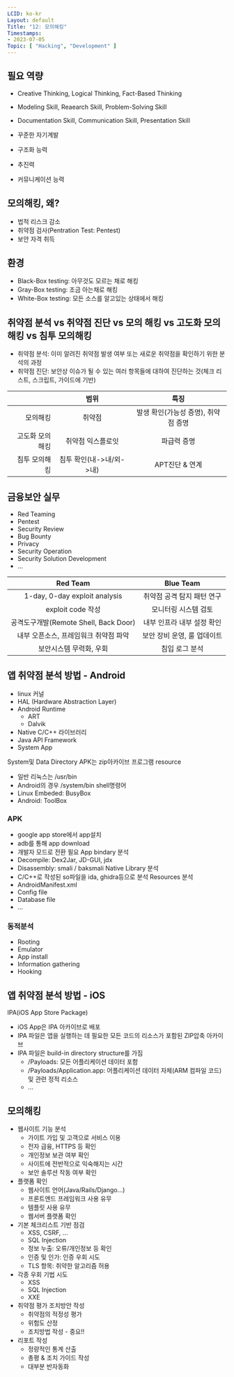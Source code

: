 ```yaml
---
LCID: ko-kr
Layout: default
Title: "12: 모의해킹"
Timestamps:
- 2023-07-05
Topic: [ "Hacking", "Development" ]
---
```


## 필요 역량

- Creative Thinking, Logical Thinking, Fact-Based Thinking
- Modeling Skill, Reaearch Skill, Problem-Solving Skill
- Documentation Skill, Communication Skill, Presentation Skill

- 꾸준한 자기계발
- 구조화 능력
- 추진력
- 커뮤니케이션 능력

## 모의해킹, 왜?

- 법적 리스크 감소
- 취약점 검사(Pentration Test: Pentest)
- 보안 자격 취득

## 환경

- Black-Box testing: 아무것도 모르는 채로 해킹
- Gray-Box testing: 조금 아는채로 해킹
- White-Box testing: 모든 소스를 알고있는 상태에서 해킹

## 취약점 분석 vs 취약점 진단 vs 모의 해킹 vs 고도화 모의해킹 vs 침투 모의해킹

- 취약점 분석: 이미 알려진 취약점 발생 여부 또는 새로운 취약점을 확인하기 위한 분석의 과정
- 취약점 진단: 보안상 이슈가 될 수 있는 여러 항목들에 대하여 진단하는 것(체크 리스트, 스크립트, 가이드에 기반)

|            | 범위                  | 특징
|-----------:|:--------------------:|:-:
|모의해킹      | 취약점                 | 발생 확인(가능성 증명), 취약점 증명
|고도화 모의해킹 | 취약점 익스플로잇        | 파급력 증명 
|침투 모의해킹   | 침투 확인(내->내/외->내) | APT진단 & 연계

## 금융보안 실무

- Red Teaming
- Pentest
- Security Review
- Bug Bounty
- Privacy
- Security Operation
- Security Solution Development
- ...

Red Team | Blue Team
:-:|:-:
1-day, 0-day exploit analysis | 취약점 공격 탐지 패턴 연구
exploit code 작성 | 모니터링 시스템 검토
공격도구개발(Remote Shell, Back Door) | 내부 인프라 내부 설정 확인
내부 오픈소스, 프레임워크 취약점 파악 | 보안 장비 운영, 룰 업데이트
보안시스템 무력화, 우회 | 침입 로그 분석

## 앱 취약점 분석 방법 - Android

- linux 커널
- HAL (Hardware Abstraction Layer)
- Android Runtime
    - ART
    - Dalvik
- Native C/C++ 라이브러리
- Java API Framework
- System App

System및 Data Directory
APK는 zip아카이브
프로그램 resource
- 일반 리눅스는 /usr/bin
- Android의 경우 /system/bin
shell명령어
- Linux Embeded: BusyBox
- Android: ToolBox

### APK

- google app store에서 app설치
- adb를 통해 app download
- 개발자 모드로 전환 필요
App bindary 분석
- Decompile: Dex2Jar, JD-GUI, jdx
- Disassembly: smali / baksmali
Native Library 분석
- C/C++로 작성된 so파일을 ida, ghidra등으로 분석
Resources 분석
- AndroidManifest.xml
- Config file
- Database file
- ...

### 동적분석

- Rooting
- Emulator
- App install
- Information gathering
- Hooking

## 앱 취약점 분석 방법 - iOS

IPA(iOS App Store Package)
- iOS App은 IPA 아카이브로 배포
- IPA 파일은 앱을 실행하는 데 필요한 모든 코드의 리소스가 포함된 ZIP압축 아카이브
- IPA 파일은 build-in directory structure를 가짐
    - /Payloads: 모든 어플리케이션 데이터 포함
    - /Payloads/Application.app: 어플리케이션 데이터 자체(ARM 컴파일 코드) 및 관련 정적 리소스
    - ...

## 모의해킹

- 웹사이트 기능 분석
    - 가이트 가입 및 고객으로 서비스 이용
    - 전자 급융, HTTPS 등 확인
    - 개인정보 보관 여부 확인
    - 사이트에 전반적으로 익숙해지는 시간
    - 보안 솔루션 작동 여부 확인
- 플랫폼 확인
    - 웹사이트 언어(Java/Rails/Django...)
    - 프론트엔드 프레임워크 사용 유무
    - 템플릿 사용 유무
    - 웹서버 플랫폼 확인
- 기본 체크리스트 기반 점검
    - XSS, CSRF, ...
    - SQL Injection
    - 정보 누출: 오류/개인정보 등 확인
    - 인증 및 인가: 인증 우회 시도
    - TLS 항목: 취약한 알고리즘 허용
- 각종 우회 기법 시도
    - XSS
    - SQL Injection
    - XXE
- 취약점 평가 조치방안 작성
    - 취약점의 적정성 평가
    - 위험도 산정
    - 조치방법 작성 - 중요!!
- 리포트 작성
    - 정량적인 통계 산출
    - 총평 & 조치 가이드 작성
    - 대부분 반자동화

